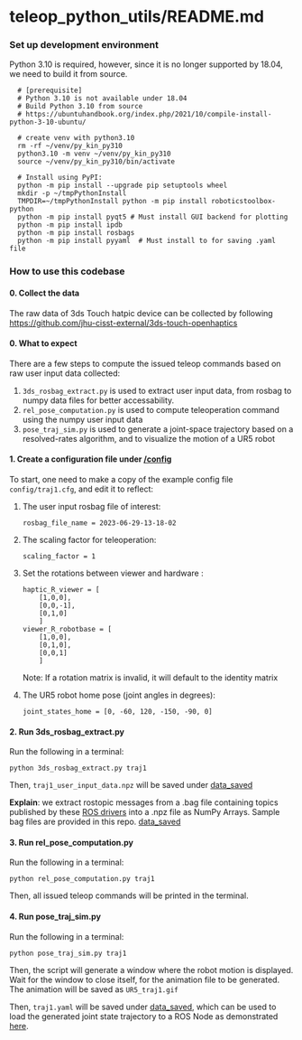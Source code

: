 # teleop_python_utils/README.md

### Set up development environment

Python 3.10 is required, however, since it is no longer supported by 18.04, we need to build it from source.
```
  # [prerequisite]
  # Python 3.10 is not available under 18.04
  # Build Python 3.10 from source
  # https://ubuntuhandbook.org/index.php/2021/10/compile-install-python-3-10-ubuntu/
```

```
  # create venv with python3.10
  rm -rf ~/venv/py_kin_py310
  python3.10 -m venv ~/venv/py_kin_py310
  source ~/venv/py_kin_py310/bin/activate

  # Install using PyPI:
  python -m pip install --upgrade pip setuptools wheel
  mkdir -p ~/tmpPythonInstall
  TMPDIR=~/tmpPythonInstall python -m pip install roboticstoolbox-python
  python -m pip install pyqt5 # Must install GUI backend for plotting
  python -m pip install ipdb
  python -m pip install rosbags
  python -m pip install pyyaml  # Must install to for saving .yaml file

```

### How to use this codebase
#### 0. Collect the data
The raw data of 3ds Touch hatpic device can be collected by following https://github.com/jhu-cisst-external/3ds-touch-openhaptics

#### 0. What to expect
There are a few steps to compute the issued teleop commands based on raw user input data collected:
1. ```3ds_rosbag_extract.py``` is used to extract user input data, from rosbag to numpy data files for better accessability.
2. ```rel_pose_computation.py``` is used to compute teleoperation command using the numpy user input data
3. ```pose_traj_sim.py``` is used to generate a joint-space trajectory based on a resolved-rates algorithm, and to visualize the motion of a UR5 robot

#### 1. Create a configuration file under [/config](teleop_python_utils/config)
To start, one need to make a copy of the example config file ```config/traj1.cfg```, and edit it to reflect:

1. The user input rosbag file of interest: 
    ```
    rosbag_file_name = 2023-06-29-13-18-02
    ``` 
2. The scaling factor for teleoperation:
    ```
    scaling_factor = 1
    ```
3. Set the rotations between viewer and hardware :
    ```
    haptic_R_viewer = [
        [1,0,0],
        [0,0,-1],
        [0,1,0]
        ]
    viewer_R_robotbase = [
        [1,0,0],
        [0,1,0],
        [0,0,1]
        ]
    ```
    Note: If a rotation matrix is invalid, it will default to the identity matrix
    
4. The UR5 robot home pose (joint angles in degrees):
    ```
    joint_states_home = [0, -60, 120, -150, -90, 0]
    ```

#### 2. Run 3ds_rosbag_extract.py
Run the following in a terminal:
```Shell
python 3ds_rosbag_extract.py traj1
```
Then, ```traj1_user_input_data.npz``` will be saved under [data_saved](teleop_python_utils/data_saved)

**Explain**: we extract rostopic messages from a .bag file containing topics published by these [ROS drivers](https://github.com/jhu-saw/sawSensablePhantom) into a .npz file as NumPy Arrays. Sample bag files are provided in this repo. [data_saved](teleop_python_utils/data_saved)

#### 3. Run rel_pose_computation.py
Run the following in a terminal:
```Shell
python rel_pose_computation.py traj1
```
Then, all issued teleop commands will be printed in the terminal.

#### 4. Run pose_traj_sim.py
Run the following in a terminal:
```Shell
python pose_traj_sim.py traj1
```
Then, the script will generate a window where the robot motion is displayed. Wait for the window to close itself, for the animation file to be generated.
The animation will be saved as ```UR5_traj1.gif```

Then, ```traj1.yaml``` will be saved under [data_saved](teleop_python_utils/data_saved), which can be used to load the generated joint state trajectory to a ROS Node as demonstrated [here](https://github.com/stevens-armlab/teleop_core).